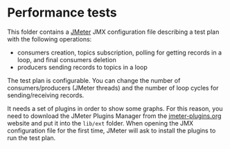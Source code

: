 # Performance tests

This folder contains a [JMeter](https://jmeter.apache.org/) JMX configuration file describing a test plan with the following operations:

* consumers creation, topics subscription, polling for getting records in a loop, and final consumers deletion
* producers sending records to topics in a loop

The test plan is configurable. You can change the number of consumers/producers (JMeter threads) and the number of loop cycles for sending/receiving records.

It needs a set of plugins in order to show some graphs.
For this reason, you need to download the JMeter Plugins Manager from the [jmeter-plugins.org](https://jmeter-plugins.org/get/) website and put it into the `lib/ext` folder.
When opening the JMX configuration file for the first time, JMeter will ask to install the plugins to run the test plan.